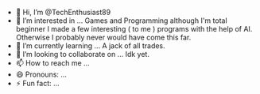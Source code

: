 - 👋 Hi, I’m @TechEnthusiast89
- 👀 I’m interested in ... Games and Programming although I'm total beginner I made a few interesting ( to me ) programs with the help of AI. Otherwise I probably never would have come this far.
- 🌱 I’m currently learning ... A jack of all trades.
- 💞️ I’m looking to collaborate on ... Idk yet.
- 📫 How to reach me ...
- 😄 Pronouns: ...
- ⚡ Fun fact: ...

<!---
TechEnthusiast89/TechEnthusiast89 is a ✨ special ✨ repository because its `README.md` (this file) appears on your GitHub profile.
You can click the Preview link to take a look at your changes.
--->
